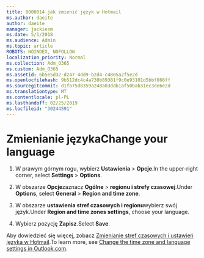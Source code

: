 ```yaml
---
title: 8000014 jak zmienić język w Hotmail
ms.author: daeite
author: daeite
manager: jackiesm
ms.date: 5/1/2018
ms.audience: Admin
ms.topic: article
ROBOTS: NOINDEX, NOFOLLOW
localization_priority: Normal
ms.collection: Adm_O365
ms.custom: Adm_O365
ms.assetid: 6b5e5d32-d247-4dd9-b2d4-c4805a2f5e2d
ms.openlocfilehash: 9b512dc4c4a730b89381f9c0e93101d5bbf866ff
ms.sourcegitcommit: d1fb75d8359a248a03ddb1af50bab31ec3de6e2d
ms.translationtype: MT
ms.contentlocale: pl-PL
ms.lasthandoff: 02/25/2019
ms.locfileid: "30244591"
---
```

# <a name="change-your-language"></a><span data-ttu-id="a09a9-102">Zmienianie języka</span><span class="sxs-lookup"><span data-stu-id="a09a9-102">Change your language</span></span>

1. <span data-ttu-id="a09a9-103">W prawym górnym rogu, wybierz **Ustawienia** \> **Opcje**.</span><span class="sxs-lookup"><span data-stu-id="a09a9-103">In the upper-right corner, select **Settings** \> **Options**.</span></span>
    
2. <span data-ttu-id="a09a9-104">W obszarze **Opcje**zaznacz **Ogólne** \> **regionu i strefy czasowej**.</span><span class="sxs-lookup"><span data-stu-id="a09a9-104">Under **Options**, select **General** \> **Region and time zone**.</span></span>
    
3. <span data-ttu-id="a09a9-105">W obszarze **ustawienia stref czasowych i regionu**wybierz swój język.</span><span class="sxs-lookup"><span data-stu-id="a09a9-105">Under **Region and time zones settings**, choose your language.</span></span>
    
4. <span data-ttu-id="a09a9-106">Wybierz pozycję **Zapisz**.</span><span class="sxs-lookup"><span data-stu-id="a09a9-106">Select **Save**.</span></span>
    
<span data-ttu-id="a09a9-107">Aby dowiedzieć się więcej, zobacz [Zmienianie stref czasowych i ustawień języka w Hotmail](https://go.microsoft.com/fwlink/p/?linkid=873132).</span><span class="sxs-lookup"><span data-stu-id="a09a9-107">To learn more, see [Change the time zone and language settings in Outlook.com](https://go.microsoft.com/fwlink/p/?linkid=873132).</span></span>
  


